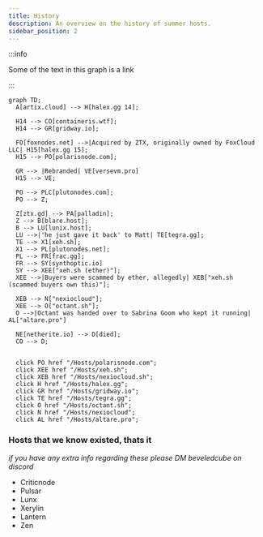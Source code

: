 ```yaml
---
title: History
description: An overview on the history of summer hosts.
sidebar_position: 2
---
```


:::info

Some of the text in this graph is a link

:::

```mermaid
graph TD;
  A[artix.cloud] --> H[halex.gg 14];

  H14 --> CO[containeris.wtf];
  H14 --> GR[gridway.io];

  FO[foxnodes.net] -->|Acquired by ZTX, originally owned by FoxCloud LLC| H15[halex.gg 15];
  H15 --> PO[polarisnode.com];

  GR --> |Rebranded| VE[versevm.pro]
  H15 --> VE;

  PO --> PLC[plutonodes.com];
  PO --> Z;

  Z[ztx.gd] --> PA[palladin];
  Z --> B[blare.host];
  B --> LU[lunix.host];
  LU -->|'he just gave it back' to Matt| TE[tegra.gg];
  TE --> X1[xeh.sh];
  X1 --> PL[plutonodes.net];
  PL --> FR[frac.gg];
  FR --> SY[synthoptic.io]
  SY --> XEE["xeh.sh (ether)"];
  XEE -->|Buyers were scammed by ether, allegedly| XEB["xeh.sh (scammed buyers own this)"];

  XEB --> N["nexiocloud"];
  XEE --> O["octant.sh"];
  O -->|Octant was handed over to Sabrina Goom who kept it running| AL["altare.pro"]

  NE[netherite.io] --> D[died];
  CO --> D;


  click PO href "/Hosts/polarisnode.com";
  click XEE href "/Hosts/xeh.sh";
  click XEB href "/Hosts/nexiocloud.sh";
  click H href "/Hosts/halex.gg";
  click GR href "/Hosts/gridway.io";
  click TE href "/Hosts/tegra.gg";
  click O href "/Hosts/octant.sh";
  click N href "/Hosts/nexiocloud";
  click AL href "/Hosts/altare.pro";
```

### Hosts that we know existed, thats it
*if you have any extra info regarding these please DM beveledcube on discord*
- Criticnode
- Pulsar
- Lunx
- Xerylin
- Lantern
- Zen